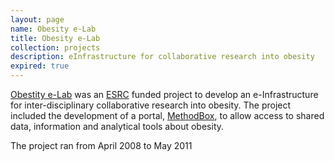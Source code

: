 ```yaml
---
layout: page
name: Obesity e-Lab
title: Obesity e-Lab
collection: projects
description: eInfrastructure for collaborative research into obesity
expired: true
---
```


[Obestity e-Lab](http://www.researchcatalogue.esrc.ac.uk/grants/RES-149-25-1076/read) was an [ESRC](http://www.esrc.ac.uk/) funded project to develop an e-Infrastructure
for inter-disciplinary collaborative research into obesity.
The project included the development of a portal, [MethodBox](/products/methodbox),  to allow access to shared data, information and analytical tools about obesity.


The project ran from April 2008 to May 2011